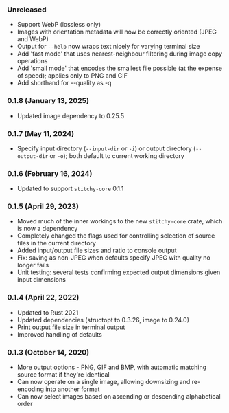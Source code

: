 
### Unreleased

- Support WebP (lossless only)
- Images with orientation metadata will now be correctly oriented (JPEG and WebP)
- Output for `--help` now wraps text nicely for varying terminal size
- Add 'fast mode' that uses nearest-neighbour filtering during image copy operations
- Add 'small mode' that encodes the smallest file possible (at the expense of speed);
  applies only to PNG and GIF
- Add shorthand for --quality as -q

### 0.1.8 (January 13, 2025)

- Updated image dependency to 0.25.5

### 0.1.7 (May 11, 2024)

- Specify input directory (`--input-dir` or `-i`) or output directory (`--output-dir` or `-o`); both
  default to current working directory

### 0.1.6 (February 16, 2024)

- Updated to support `stitchy-core` 0.1.1

### 0.1.5 (April 29, 2023)

- Moved much of the inner workings to the new `stitchy-core` crate, which is now a dependency
- Completely changed the flags used for controlling selection of source files in the current directory
- Added input/output file sizes and ratio to console output
- Fix: saving as non-JPEG when defaults specify JPEG with quality no longer fails
- Unit testing: several tests confirming expected output dimensions given input dimensions

### 0.1.4 (April 22, 2022)

- Updated to Rust 2021
- Updated dependencies (structopt to 0.3.26, image to 0.24.0)
- Print output file size in terminal output
- Improved handling of defaults

### 0.1.3 (October 14, 2020)

- More output options - PNG, GIF and BMP, with automatic matching source format if they're identical
- Can now operate on a single image, allowing downsizing and re-encoding into another format
- Can now select images based on ascending or descending alphabetical order
